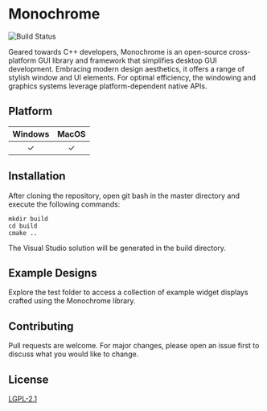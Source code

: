 # Monochrome

![Build Status](https://github.com/FlareCoding/Monochrome/actions/workflows/build.yml/badge.svg)

Geared towards C++ developers, Monochrome is an open-source cross-platform GUI library and framework that simplifies desktop GUI development. Embracing modern design aesthetics, it offers a range of stylish window and UI elements. For optimal efficiency, the windowing and graphics systems leverage platform-dependent native APIs.

## Platform

| Windows | MacOS |
| :-: | :-: |
| ✓ | ✓

## Installation

After cloning the repository, open git bash in the master directory and execute the following commands:
```
mkdir build
cd build
cmake ..
```

The Visual Studio solution will be generated in the build directory.

## Example Designs 

Explore the test folder to access a collection of example widget displays crafted using the Monochrome library.

## Contributing
Pull requests are welcome. For major changes, please open an issue first to discuss what you would like to change.

## License
[LGPL-2.1](https://www.gnu.org/licenses/old-licenses/lgpl-2.1.en.html)
